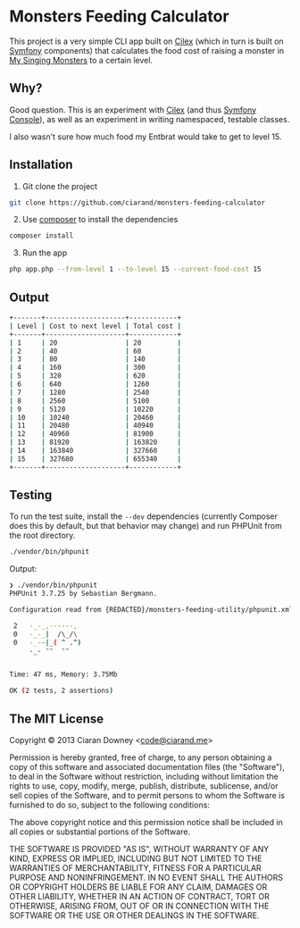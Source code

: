 Monsters Feeding Calculator
===========================
This project is a very simple CLI app built on [Cilex][] (which in turn is
built on [Symfony][] components) that calculates the food cost of raising a
monster in [My Singing Monsters][] to a certain level.

[Cilex]: http://cilex.github.io/
[Symfony]: http://symfony.com
[My Singing Monsters]: http://www.mysingingmonsters.com/home/

Why?
----
Good question. This is an experiment with [Cilex][] (and thus
[Symfony Console][]), as well as an experiment in writing namespaced, testable
classes.

I also wasn't sure how much food my Entbrat would take to get to level 15.

[Symfony Console]: symfony.com/doc/current/components/console/index.html

Installation
------------
1. Git clone the project

  ```bash
  git clone https://github.com/ciarand/monsters-feeding-calculator
  ```
2. Use [composer][] to install the dependencies

  ```bash
  composer install
  ```
3. Run the app

  ```bash
  php app.php --from-level 1 --to-level 15 --current-food-cost 15
  ```

[composer]: http://getcomposer.org/

Output
------
```bash
+-------+--------------------+------------+
| Level | Cost to next level | Total cost |
+-------+--------------------+------------+
| 1     | 20                 | 20         |
| 2     | 40                 | 60         |
| 3     | 80                 | 140        |
| 4     | 160                | 300        |
| 5     | 320                | 620        |
| 6     | 640                | 1260       |
| 7     | 1280               | 2540       |
| 8     | 2560               | 5100       |
| 9     | 5120               | 10220      |
| 10    | 10240              | 20460      |
| 11    | 20480              | 40940      |
| 12    | 40960              | 81900      |
| 13    | 81920              | 163820     |
| 14    | 163840             | 327660     |
| 15    | 327680             | 655340     |
+-------+--------------------+------------+
```

Testing
-------
To run the test suite, install the `--dev` dependencies (currently Composer
does this by default, but that behavior may change) and run PHPUnit from the
root directory.
```bash
./vendor/bin/phpunit
```
Output:
```bash
❯ ./vendor/bin/phpunit
PHPUnit 3.7.25 by Sebastian Bergmann.

Configuration read from {REDACTED}/monsters-feeding-utility/phpunit.xml

 2   -_-_,------,
 0   -_-_|  /\_/\
 0   -_-~|_( ^ .^)
     -_- ""  ""


Time: 47 ms, Memory: 3.75Mb

OK (2 tests, 2 assertions)
```

The MIT License
---------------
Copyright © 2013 Ciaran Downey &lt;code@ciarand.me&gt;

Permission is hereby granted, free of charge, to any person obtaining a copy
of this software and associated documentation files (the "Software"), to deal
in the Software without restriction, including without limitation the rights
to use, copy, modify, merge, publish, distribute, sublicense, and/or sell
copies of the Software, and to permit persons to whom the Software is
furnished to do so, subject to the following conditions:

The above copyright notice and this permission notice shall be included in
all copies or substantial portions of the Software.

THE SOFTWARE IS PROVIDED "AS IS", WITHOUT WARRANTY OF ANY KIND, EXPRESS OR
IMPLIED, INCLUDING BUT NOT LIMITED TO THE WARRANTIES OF MERCHANTABILITY,
FITNESS FOR A PARTICULAR PURPOSE AND NONINFRINGEMENT. IN NO EVENT SHALL THE
AUTHORS OR COPYRIGHT HOLDERS BE LIABLE FOR ANY CLAIM, DAMAGES OR OTHER
LIABILITY, WHETHER IN AN ACTION OF CONTRACT, TORT OR OTHERWISE, ARISING FROM,
OUT OF OR IN CONNECTION WITH THE SOFTWARE OR THE USE OR OTHER DEALINGS IN
THE SOFTWARE.
